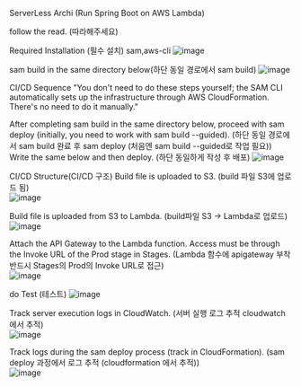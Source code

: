 ServerLess Archi (Run Spring Boot on AWS Lambda)

follow the read. (따라해주세요)

Required Installation (필수 설치)
sam,aws-cli 
![image](https://github.com/user-attachments/assets/a884d454-9285-48c0-a0ff-bfe31e08ae96)


sam build in the same directory below(하단 동일 경로에서 sam build)
![image](https://github.com/user-attachments/assets/5b4b2f9e-6005-464a-904a-2f4b6ffa37e8)


CI/CD Sequence
"You don't need to do these steps yourself; the SAM CLI automatically sets up the infrastructure through AWS CloudFormation. There's no need to do it manually."

After completing sam build in the same directory below, proceed with sam deploy (initially, you need to work with sam build --guided). (하단 동일 경로에서 sam build 완료 후 sam deploy (처음엔 sam build --guided로 작업 필요))
Write the same below and then deploy. (하단 동일하게 작성 후 배포)
![image](https://github.com/user-attachments/assets/eb8a103b-df25-4d60-a307-838ea3d01cc9)

CI/CD Structure(CI/CD 구조)
Build file is uploaded to S3. (build 파일 S3에 업로드	됨)	
![image](https://github.com/user-attachments/assets/623544dc-8f32-4f59-85f6-307a6d74c09d)

Build file is uploaded from S3 to Lambda. (build파일 S3 -> Lambda로 업로드)			
![image](https://github.com/user-attachments/assets/45ad90fb-648c-4550-9abb-9dc802d26220)

Attach the API Gateway to the Lambda function. Access must be through the Invoke URL of the Prod stage in Stages. (Lambda 함수에 apigateway 부착	반드시 Stages의 Prod의 Invoke URL로 접근)		
![image](https://github.com/user-attachments/assets/01e2cd43-a51a-468f-9070-1e6b8b785437)

do Test (테스트)
![image](https://github.com/user-attachments/assets/a0937596-3109-47ae-8202-4d909b5f81ad)

Track server execution logs in CloudWatch. (서버 실행 로그 추적 cloudwatch 에서 추적)	
![image](https://github.com/user-attachments/assets/b197f37d-0a4b-442c-b8c5-138422eede19)


Track logs during the sam deploy process (track in CloudFormation). (sam deploy 과정에서 로그 추적 (cloudformation 에서 추적))	
![image](https://github.com/user-attachments/assets/220feb6e-d74b-4990-8b84-261bf640f70e)



